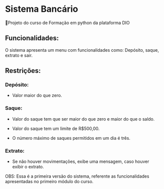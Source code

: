 # Sistema Bancário 
🏦Projeto do curso de Formação em python da plataforma DIO

## Funcionalidades:
O sistema apresenta um menu com funcionalidades como: Depósito, saque, extrato e sair.

## Restrições:

### Depósito: 
- Valor maior do que zero.

### Saque:
- Valor do saque tem que ser maior do que zero e maior do que o saldo.

- Valor do saque tem um limite de R$500,00.

- O número máximo de saques permitidos em um dia é três.

### Extrato:
- Se não houver movimentações, exibe uma mensagem, caso houver exibir o extrato.

OBS: Essa é a primeira versão do sistema, referente as funcionalidades apresentadas no primeiro módulo do curso.